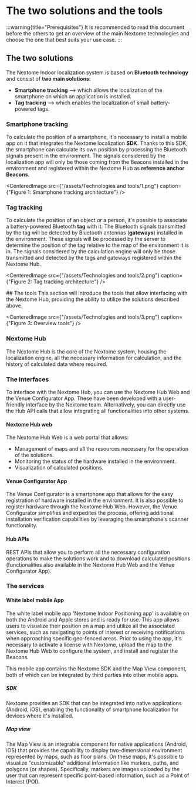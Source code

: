 # The two solutions and the tools

:::warning{title="Prerequisites"}
    It is recommended to read this document before the others to get an overview of the main Nextome technologies and choose the one that best suits your use case.
:::
## The two solutions
The Nextome Indoor localization system is based on **Bluetooth technology** and consist of **two main solutions**:

- **Smartphone tracking** --> which allows the localization of the smartphone on which an application is installed.
- **Tag tracking** --> which enables the localization of small battery-powered tags.

### Smartphone tracking
<SmartphoneTrackingPill/>

To calculate the position of a smartphone, it's necessary to install a mobile app on it that integrates the Nextome localization **SDK**. Thanks to this SDK, the smartphone can calculate its own position by processing the Bluetooth signals present in the environment. The signals considered by the localization app will only be those coming from the Beacons installed in the environment and registered within the Nextome Hub as **reference anchor Beacons**.

<CenteredImage src={"/assets/Technologies and tools/1.png"} caption={"Figure 1: Smartphone tracking architecture"} />

### Tag tracking
<TagTrackingPill/>

To calculate the position of an object or a person, it's possible to associate a battery-powered Bluetooth **tag** with it. The Bluetooth signals transmitted by the tag will be detected by Bluetooth antennas (**gateways**) installed in the environment. These signals will be processed by the server to determine the position of the tag relative to the map of the environment it is in. The signals considered by the calculation engine will only be those transmitted and detected by the tags and gateways registered within the Nextome Hub.

<CenteredImage src={"/assets/Technologies and tools/2.png"} caption={"Figure 2: Tag tracking architecture"} />

## The tools 
This section will introduce the tools that allow interfacing with the Nextome Hub, providing the ability to utilize the solutions described above.

<CenteredImage src={"/assets/Technologies and tools/3.png"} caption={"Figure 3: Overview tools"} />

### Nextome Hub
<SmartphoneTrackingPill/><TagTrackingPill/>

The Nextome Hub is the core of the Nextome system, housing the localization engine, all the necessary information for calculation, and the history of calculated data where required.

### The interfaces
To interface with the Nextome Hub, you can use the Nextome Hub Web and the Venue Configurator App. These have been developed with a user-friendly interface by the Nextome team. Alternatively, you can directly use the Hub API calls that allow integrating all functionalities into other systems.

#### Nextome Hub web
<SmartphoneTrackingPill/><TagTrackingPill/>

The Nextome Hub Web is a web portal that allows:

- Management of maps and all the resources necessary for the operation of the solutions.
- Monitoring the status of the hardware installed in the environment.
- Visualization of calculated positions.

#### Venue Configurator App
<SmartphoneTrackingPill/><TagTrackingPill/>

The Venue Configurator is a smartphone app that allows for the easy registration of hardware installed in the environment. It is also possible to register hardware through the Nextome Hub Web. However, the Venue Configurator simplifies and expedites the process, offering additional installation verification capabilities by leveraging the smartphone's scanner functionality.

#### Hub APIs
<SmartphoneTrackingPill/><TagTrackingPill/>

REST APIs that allow you to perform all the necessary configuration operations to make the solutions work and to download calculated positions (functionalities also available in the Nextome Hub Web and the Venue Configurator App).

### The services

#### White label mobile App
<SmartphoneTrackingPill/>

The white label mobile app 'Nextome Indoor Positioning app' is available on both the Android and Apple stores and is ready for use. This app allows users to visualize their position on a map and utilize all the associated services, such as navigating to points of interest or receiving notifications when approaching specific geo-fenced areas. Prior to using the app, it's necessary to activate a license with Nextome, upload the map to the Nextome Hub Web to configure the system, and install and register the Beacons.

This mobile app contains the Nextome SDK and the Map View component, both of which can be integrated by third parties into other mobile apps.

##### SDK
Nextome provides an SDK that can be integrated into native applications (Android, iOS), enabling the functionality of smartphone localization for devices where it's installed.


##### Map view

The Map View is an integrable component for native applications (Android, iOS) that provides the capability to display two-dimensional environment represented by maps, such as floor plans. On these maps, it's possible to visualize "customizable" additional information like markers, paths, and polygons (or shapes). Specifically, markers are images uploaded by the user that can represent specific point-based information, such as a Point of Interest (POI).





